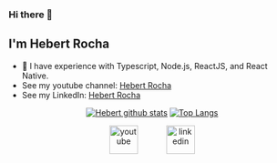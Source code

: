 ### Hi there 👋
## I'm Hebert Rocha

- 🌱 I have experience with Typescript, Node.js, ReactJS, and React Native.
- See my youtube channel: [Hebert Rocha](https://www.youtube.com/channel/UCIGhuN-sgEiVoAVwAJte8Bw)
- See my LinkedIn: [Hebert Rocha](https://www.linkedin.com/in/hebert-rocha-62318a1b3/)

<div align="center" >

[![Hebert github stats](https://github-readme-stats.vercel.app/api?username=Hebert324&show_icons=true&theme=radical&bg_color=30,0d0d0d,191919&title_color=fff&text_color=fff&icon_color=79ff97)](https://github.com/anuraghazra/github-readme-stats)
[![Top Langs](https://github-readme-stats.vercel.app/api/top-langs/?username=Hebert324&layout=compact&theme=radical&bg_color=30,0d0d0d,191919&title_color=fff&text_color=fff&icon_color=79ff97)](https://github.com/anuraghazra/github-readme-stats)
<div style="align-self: center;align-items: center; display: flex; justify-content: space-between; width: 150px;" >
  <a href="https://www.youtube.com/channel/UCIGhuN-sgEiVoAVwAJte8Bw">
    <img src="https://github.com/Hebert324/Hebert324/raw/master/github/youtube.png" alt="youtube" height="50">
  </a>
  <a href="https://www.linkedin.com/in/hebert-rocha-62318a1b3/">
    <img src="https://github.com/Hebert324/Hebert324/raw/master/github/linkedin.png" alt="linkedin" height="50">
  </a>
</div>
</div>
<!--
**Hebert324/Hebert324** is a ✨ _special_ ✨ repository because its `README.md` (this file) appears on your GitHub profile.

Here are some ideas to get you started:

- 🔭 I’m currently working on ...
- 🌱 I’m currently learning ...
- 👯 I’m looking to collaborate on ...
- 🤔 I’m looking for help with ...
- 💬 Ask me about ...
- 📫 How to reach me: ...
- 😄 Pronouns: ...
- ⚡ Fun fact: ...
-->

